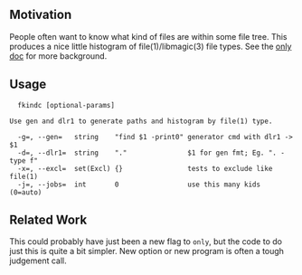 Motivation
----------

People often want to know what kind of files are within some file tree.  This
produces a nice little histogram of file(1)/libmagic(3) file types.  See the
[only doc](only.md) for more background.

Usage
-----
```
  fkindc [optional-params]

Use gen and dlr1 to generate paths and histogram by file(1) type.

  -g=, --gen=   string    "find $1 -print0" generator cmd with dlr1 -> $1
  -d=, --dlr1=  string    "."               $1 for gen fmt; Eg. ". -type f"
  -x=, --excl=  set(Excl) {}                tests to exclude like file(1)
  -j=, --jobs=  int       0                 use this many kids (0=auto)
```

Related Work
------------
This could probably have just been a new flag to `only`, but the code to do
just this is quite a bit simpler.  New option or new program is often a tough
judgement call.
